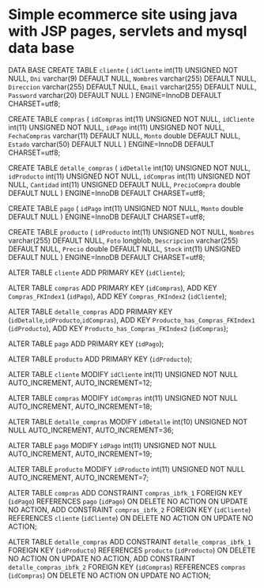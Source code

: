 # Simple ecommerce site using java with JSP pages, servlets and mysql data base

DATA BASE
CREATE TABLE `cliente` (
  `idCliente` int(11) UNSIGNED NOT NULL,
  `Dni` varchar(9) DEFAULT NULL,
  `Nombres` varchar(255) DEFAULT NULL,
  `Direccion` varchar(255) DEFAULT NULL,
  `Email` varchar(255) DEFAULT NULL,
  `Password` varchar(20) DEFAULT NULL
) ENGINE=InnoDB DEFAULT CHARSET=utf8;

CREATE TABLE `compras` (
  `idCompras` int(11) UNSIGNED NOT NULL,
  `idCliente` int(11) UNSIGNED NOT NULL,
  `idPago` int(11) UNSIGNED NOT NULL,
  `FechaCompras` varchar(11) DEFAULT NULL,
  `Monto` double DEFAULT NULL,
  `Estado` varchar(50) DEFAULT NULL
) ENGINE=InnoDB DEFAULT CHARSET=utf8;

CREATE TABLE `detalle_compras` (
  `idDetalle` int(10) UNSIGNED NOT NULL,
  `idProducto` int(11) UNSIGNED NOT NULL,
  `idCompras` int(11) UNSIGNED NOT NULL,
  `Cantidad` int(11) UNSIGNED DEFAULT NULL,
  `PrecioCompra` double DEFAULT NULL
) ENGINE=InnoDB DEFAULT CHARSET=utf8;

CREATE TABLE `pago` (
  `idPago` int(11) UNSIGNED NOT NULL,
  `Monto` double DEFAULT NULL
) ENGINE=InnoDB DEFAULT CHARSET=utf8;

CREATE TABLE `producto` (
  `idProducto` int(11) UNSIGNED NOT NULL,
  `Nombres` varchar(255) DEFAULT NULL,
  `Foto` longblob,
  `Descripcion` varchar(255) DEFAULT NULL,
  `Precio` double DEFAULT NULL,
  `Stock` int(11) UNSIGNED DEFAULT NULL
) ENGINE=InnoDB DEFAULT CHARSET=utf8;

ALTER TABLE `cliente`
  ADD PRIMARY KEY (`idCliente`);

ALTER TABLE `compras`
  ADD PRIMARY KEY (`idCompras`),
  ADD KEY `Compras_FKIndex1` (`idPago`),
  ADD KEY `Compras_FKIndex2` (`idCliente`);

ALTER TABLE `detalle_compras`
  ADD PRIMARY KEY (`idDetalle`,`idProducto`,`idCompras`),
  ADD KEY `Producto_has_Compras_FKIndex1` (`idProducto`),
  ADD KEY `Producto_has_Compras_FKIndex2` (`idCompras`);

ALTER TABLE `pago`
  ADD PRIMARY KEY (`idPago`);

ALTER TABLE `producto`
  ADD PRIMARY KEY (`idProducto`);

ALTER TABLE `cliente`
  MODIFY `idCliente` int(11) UNSIGNED NOT NULL AUTO_INCREMENT, AUTO_INCREMENT=12;

ALTER TABLE `compras`
  MODIFY `idCompras` int(11) UNSIGNED NOT NULL AUTO_INCREMENT, AUTO_INCREMENT=18;

ALTER TABLE `detalle_compras`
  MODIFY `idDetalle` int(10) UNSIGNED NOT NULL AUTO_INCREMENT, AUTO_INCREMENT=36;

ALTER TABLE `pago`
  MODIFY `idPago` int(11) UNSIGNED NOT NULL AUTO_INCREMENT, AUTO_INCREMENT=19;

ALTER TABLE `producto`
  MODIFY `idProducto` int(11) UNSIGNED NOT NULL AUTO_INCREMENT, AUTO_INCREMENT=7;

ALTER TABLE `compras`
  ADD CONSTRAINT `compras_ibfk_1` FOREIGN KEY (`idPago`) REFERENCES `pago` (`idPago`) ON DELETE NO ACTION ON UPDATE NO ACTION,
  ADD CONSTRAINT `compras_ibfk_2` FOREIGN KEY (`idCliente`) REFERENCES `cliente` (`idCliente`) ON DELETE NO ACTION ON UPDATE NO ACTION;

ALTER TABLE `detalle_compras`
  ADD CONSTRAINT `detalle_compras_ibfk_1` FOREIGN KEY (`idProducto`) REFERENCES `producto` (`idProducto`) ON DELETE NO ACTION ON UPDATE NO ACTION,
  ADD CONSTRAINT `detalle_compras_ibfk_2` FOREIGN KEY (`idCompras`) REFERENCES `compras` (`idCompras`) ON DELETE NO ACTION ON UPDATE NO ACTION;
